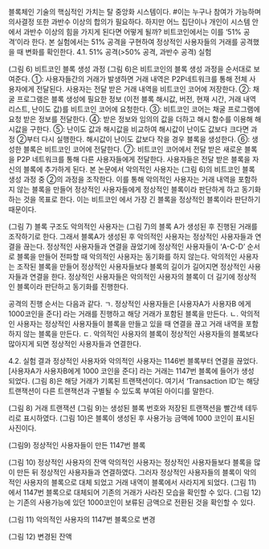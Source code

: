 블록체인 기술의 핵심적인 가치는 탈 중앙화 시스템이다.
#이는 누구나 참여가 가능하며 의사결정 또한 과반수 이상의 합의가 필요하다. 
하지만 어느 집단이나 개인이 시스템 안에서 과반수 이상의 힘을 가지게 된다면 어떻게 될까? 비트코인에서는 이를 ‘51% 공격’이라 한다. 
본 실험에서는 51% 공격을 구현하여 정상적인 사용자들의 거래를 공격했을 때 변화를 확인한다.
4.1. 51% 공격(>50% 공격, 과반수 공격) 실험
 
(그림 6) 비트코인 블록 생성 과정
   (그림 6)은 비트코인의 블록 생성 과정을 순서대로 보여준다.
①: 사용자들간의 거래가 발생하면 거래 내역은 P2P네트워크를 통해 전체 사용자에게 전달된다. 사용자는 전달 받은 거래 내역을 비트코인 코어에 저장한다.
②: 채굴 프로그램은 블록 생성에 필요한 정보 (이전 블록 해시값, 버전, 현재 시간, 거래 내역 리스트, 난이도 값)를 비트코인 코어에 요청한다.
③: 비트코인 코어는 채굴 프로그램에 요청 받은 정보를 전달한다. 
④: 받은 정보와 임의의 값을 더하고 해시 함수를 이용해 해시값을 구한다.
⑤: 난이도 값과 해시값을 비교하여 해시값이 난이도 값보다 크다면 과정 ②부터 다시 실행한다. 해시값이 난이도 값보다 작을 경우 블록을 생성한다.
⑥: 생성한 블록은 비트코인 코어에 전달한다.
⑦: 비트코인 코어에서 전달 받은 새로운 블록을 P2P 네트워크를 통해 다른 사용자들에게 전달한다. 사용자들은 전달 받은 블록을 자신의 블록에 추가하게 된다.
   본 논문에서 악의적인 사용자는 (그림 6)의 비트코인 블록 생성 과정 중 ②의 과정을 조작한다. 이를 통해 악의적인 사용자는 거래 내역을 포함하지 않는 블록을 만들어 정상적인 사용자들에게 정상적인 블록이라 판단하게 하고 동기화 하는 것을 목표로 한다. 이는 비트코인 에서 가장 긴 블록을 정상적인 블록이라 판단하기 때문이다.
 
(그림 7) 블록 구조도
악의적인 사용자는 (그림 7)의 블록 A가 생성된 후 진행된 거래를 조작하기로 한다. 그래서 블록A가 생성된 후 악의적인 사용자는 정상적인 사용자들과 연결을 끊는다. 정상적인 사용자들과 연결을 끊었기에 정상적인 사용자들이 ‘A-C-D’ 순서로 블록을 만들어 전파할 때 악의적인 사용자는 동기화를 하지 않는다. 악의적인 사용자는 조작된 블록을 만들어 정상적인 사용자들보다 블록의 길이가 길어지면 정상적인 사용자들과 연결을 한다. 정상적인 사용자들은 악의적인 사용자의 블록이 더 길기에 정상적인 블록이라 판단하고 동기화를 진행한다.

공격의 진행 순서는 다음과 같다.
ㄱ.	정상적인 사용자들은 [사용자A가 사용자B 에게 1000코인을 준다] 라는 거래를 진행하고 해당 거래가 포함된 블록을 만든다.
ㄴ.	악의적인 사용자는 정상적인 사용자들이 블록을 만들고 있을 때 연결을 끊고 거래 내역을 포함하지 않는 블록을 만든다.
ㄷ.	악의적인 사용자의 블록이 정상적인 사용자들의 블록보다 많아지게 되면 정상적인 사용자들과 연결한다.

4.2. 실험 결과
   정상적인 사용자와 악의적인 사용자는 1146번 블록부터 연결을 끊었다. [사용자A가 사용자B에게 1000 코인을 준다] 라는 거래는 1147번 블록에 들어가 생성 되었다. (그림 8)은 해당 거래가 기록된 트랜잭션이다. 여기서 ‘Transaction ID’는 해당 트랜잭션이 다른 트랜잭션과 구별될 수 있도록 부여된 아이디를 말한다.
 
(그림 8) 거래 트랜잭션
   (그림 9)는 생성된 블록 번호와 저장된 트랜잭션을 빨간색 테두리로 표시하였다. (그림 10)은 블록이 생성된 후 사용가능 금액에 1000 코인이 표시된 사진이다.
 
(그림9) 정상적인 사용자들이 만든 1147번 블록
 
(그림 10) 정상적인 사용자의 잔액
   악의적인 사용자는 정상적인 사용자들보다 블록을 많이 만든 뒤 정상적인 사용자들과 연결하였다. 그러자 정상적인 사용자들의 블록이 악의적인 사용자의 블록으로 대체 되었고 거래 내역이 블록에서 사라지게 되었다. (그림 11)에서 1147번 블록으로 대체되어 기존의 거래가 사라진 모습을 확인할 수 있다. (그림 12)는 기존의 사용가능에 있던 1000코인이 보류된 금액으로 전환된 것을 확인할 수 있다.
 
(그림 11) 악의적인 사용자의 1147번 블록으로 변경
 
(그림 12) 변경된 잔액
